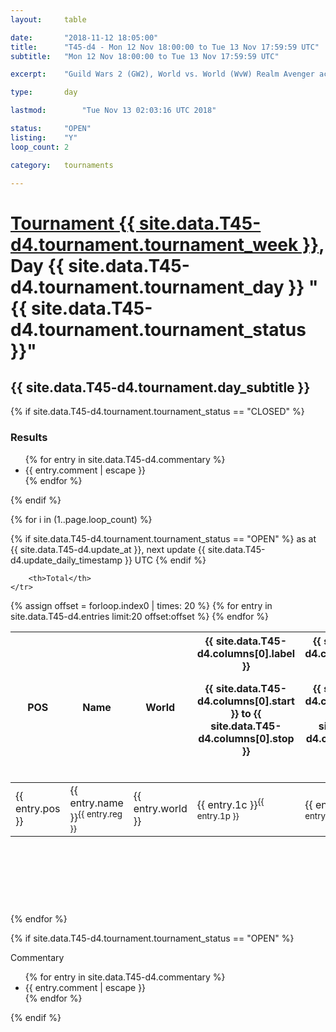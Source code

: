 ```yaml
---
layout: 	table

date: 		"2018-11-12 18:05:00"
title: 		"T45-d4 - Mon 12 Nov 18:00:00 to Tue 13 Nov 17:59:59 UTC"
subtitle: 	"Mon 12 Nov 18:00:00 to Tue 13 Nov 17:59:59 UTC"

excerpt:    "Guild Wars 2 (GW2), World vs. World (WvW) Realm Avenger achivement Tournament. \"Every Kill Counts\""

type:       day

lastmod: 		"Tue Nov 13 02:03:16 UTC 2018"

status:     "OPEN"
listing:    "Y"
loop_count: 2

category: 	tournaments

---
```

<div class="table_header">
    <h1><a href="{{ site.data.T45-d4.tournament.week_url }}">Tournament {{ site.data.T45-d4.tournament.tournament_week }}</a>, Day {{ site.data.T45-d4.tournament.tournament_day }} "{{ site.data.T45-d4.tournament.tournament_status }}"</h1>
    <h2>{{ site.data.T45-d4.tournament.day_subtitle }}</h2> 
</div>

{% if site.data.T45-d4.tournament.tournament_status == "CLOSED" %} 
<div class="commentary">
  <h3>Results</h3>
  <ul>
    {% for entry in site.data.T45-d4.commentary %}
    <li class="commentary_list">{{ entry.comment | escape }}</li>
    {% endfor %}
  </ul>
</div>
{% endif %}


{% for i in (1..page.loop_count) %}

{% if site.data.T45-d4.tournament.tournament_status == "OPEN" %} 
<span class="table_nextupdate">as at {{ site.data.T45-d4.update_at }}, next update {{ site.data.T45-d4.update_daily_timestamp }} UTC</span> 
{% endif %}

<table class="day_table">
  <colgroup>
    <col style="width:18px">
    <col style="width:55px">
    <col style="width:55px">
    <col style="width:12px">
    <col style="width:12px">
    <col style="width:12px">
    <col style="width:12px">
    <col style="width:12px">
    <col style="width:12px">
    <col style="width:12px">
    <col style="width:12px">
    <col style="width:12px">
    <col style="width:12px">
    <col style="width:12px">
    <col style="width:12px">
    <col style="width:12px">
    <col style="width:12px">
    <col style="width:12px">
    <col style="width:12px">
    <col style="width:12px">
    <col style="width:12px">
    <col style="width:12px">
    <col style="width:12px">
    <col style="width:12px">
    <col style="width:12px">
    <col style="width:12px">
    <col style="width:12px">
    <col style="width:18px">
  </colgroup>  
  <thead>
    <tr>
        <th>POS</th>
        <th class="AlignLeft">Name</th>
        <th class="AlignLeft">World</th>

<th><div class="label">{{ site.data.T45-d4.columns[0].label }}<p class="onhover">{{ site.data.T45-d4.columns[0].start }} to {{ site.data.T45-d4.columns[0].stop }}</p></div>​</th>
<th><div class="label">{{ site.data.T45-d4.columns[1].label }}<p class="onhover">{{ site.data.T45-d4.columns[1].start }} to {{ site.data.T45-d4.columns[1].stop }}</p></div>​</th>
<th><div class="label">{{ site.data.T45-d4.columns[2].label }}<p class="onhover">{{ site.data.T45-d4.columns[2].start }} to {{ site.data.T45-d4.columns[2].stop }}</p></div>​</th>
<th><div class="label">{{ site.data.T45-d4.columns[3].label }}<p class="onhover">{{ site.data.T45-d4.columns[3].start }} to {{ site.data.T45-d4.columns[3].stop }}</p></div>​</th>
<th><div class="label">{{ site.data.T45-d4.columns[4].label }}<p class="onhover">{{ site.data.T45-d4.columns[4].start }} to {{ site.data.T45-d4.columns[4].stop }}</p></div>​</th>
<th><div class="label">{{ site.data.T45-d4.columns[5].label }}<p class="onhover">{{ site.data.T45-d4.columns[5].start }} to {{ site.data.T45-d4.columns[5].stop }}</p></div>​</th>
<th><div class="label">{{ site.data.T45-d4.columns[6].label }}<p class="onhover">{{ site.data.T45-d4.columns[6].start }} to {{ site.data.T45-d4.columns[6].stop }}</p></div>​</th>
<th><div class="label">{{ site.data.T45-d4.columns[7].label }}<p class="onhover">{{ site.data.T45-d4.columns[7].start }} to {{ site.data.T45-d4.columns[7].stop }}</p></div>​</th>
<th><div class="label">{{ site.data.T45-d4.columns[8].label }}<p class="onhover">{{ site.data.T45-d4.columns[8].start }} to {{ site.data.T45-d4.columns[8].stop }}</p></div>​</th>
<th><div class="label">{{ site.data.T45-d4.columns[9].label }}<p class="onhover">{{ site.data.T45-d4.columns[9].start }} to {{ site.data.T45-d4.columns[9].stop }}</p></div>​</th>
<th><div class="label">{{ site.data.T45-d4.columns[10].label }}<p class="onhover">{{ site.data.T45-d4.columns[10].start }} to {{ site.data.T45-d4.columns[10].stop }}</p></div>​</th>

<th><div class="label">{{ site.data.T45-d4.columns[11].label }}<p class="onhover">{{ site.data.T45-d4.columns[11].start }} to {{ site.data.T45-d4.columns[11].stop }}</p></div>​</th>
<th><div class="label">{{ site.data.T45-d4.columns[12].label }}<p class="onhover">{{ site.data.T45-d4.columns[12].start }} to {{ site.data.T45-d4.columns[12].stop }}</p></div>​</th>
<th><div class="label">{{ site.data.T45-d4.columns[13].label }}<p class="onhover">{{ site.data.T45-d4.columns[13].start }} to {{ site.data.T45-d4.columns[13].stop }}</p></div>​</th>
<th><div class="label">{{ site.data.T45-d4.columns[14].label }}<p class="onhover">{{ site.data.T45-d4.columns[14].start }} to {{ site.data.T45-d4.columns[14].stop }}</p></div>​</th>
<th><div class="label">{{ site.data.T45-d4.columns[15].label }}<p class="onhover">{{ site.data.T45-d4.columns[15].start }} to {{ site.data.T45-d4.columns[15].stop }}</p></div>​</th>
<th><div class="label">{{ site.data.T45-d4.columns[16].label }}<p class="onhover">{{ site.data.T45-d4.columns[16].start }} to {{ site.data.T45-d4.columns[16].stop }}</p></div>​</th>
<th><div class="label">{{ site.data.T45-d4.columns[17].label }}<p class="onhover">{{ site.data.T45-d4.columns[17].start }} to {{ site.data.T45-d4.columns[17].stop }}</p></div>​</th>
<th><div class="label">{{ site.data.T45-d4.columns[18].label }}<p class="onhover">{{ site.data.T45-d4.columns[18].start }} to {{ site.data.T45-d4.columns[18].stop }}</p></div>​</th>
<th><div class="label">{{ site.data.T45-d4.columns[19].label }}<p class="onhover">{{ site.data.T45-d4.columns[19].start }} to {{ site.data.T45-d4.columns[19].stop }}</p></div>​</th>
<th><div class="label">{{ site.data.T45-d4.columns[20].label }}<p class="onhover">{{ site.data.T45-d4.columns[20].start }} to {{ site.data.T45-d4.columns[20].stop }}</p></div>​</th>

<th><div class="label">{{ site.data.T45-d4.columns[21].label }}<p class="onhover">{{ site.data.T45-d4.columns[21].start }} to {{ site.data.T45-d4.columns[21].stop }}</p></div>​</th>
<th><div class="label">{{ site.data.T45-d4.columns[22].label }}<p class="onhover">{{ site.data.T45-d4.columns[22].start }} to {{ site.data.T45-d4.columns[22].stop }}</p></div>​</th>
<th><div class="label">{{ site.data.T45-d4.columns[23].label }}<p class="onhover">{{ site.data.T45-d4.columns[23].start }} to {{ site.data.T45-d4.columns[23].stop }}</p></div>​</th>

        <th>Total</th>
    </tr>
  </thead>
  {% assign offset = forloop.index0 | times: 20 %}
<tbody>
{% for entry in site.data.T45-d4.entries limit:20 offset:offset %}
  <tr>
    <td class="pl{{ entry.pos }}">{{ entry.pos }}</td>
    <td class="AlignLeft">{{ entry.name }}<sup>{{ entry.reg }}</sup></td>
    <td class="AlignLeft">{{ entry.world }}</td>
    <td class="pl{{ entry.1p }}">{{ entry.1c }}<sup>{{ entry.1p }}</sup></td>
    <td class="pl{{ entry.2p }}">{{ entry.2c }}<sup>{{ entry.2p }}</sup></td>
    <td class="pl{{ entry.3p }}">{{ entry.3c }}<sup>{{ entry.3p }}</sup></td>
    <td class="pl{{ entry.4p }}">{{ entry.4c }}<sup>{{ entry.4p }}</sup></td>
    <td class="pl{{ entry.5p }}">{{ entry.5c }}<sup>{{ entry.5p }}</sup></td>
    <td class="pl{{ entry.6p }}">{{ entry.6c }}<sup>{{ entry.6p }}</sup></td>
    <td class="pl{{ entry.7p }}">{{ entry.7c }}<sup>{{ entry.7p }}</sup></td>
    <td class="pl{{ entry.8p }}">{{ entry.8c }}<sup>{{ entry.8p }}</sup></td>
    <td class="pl{{ entry.9p }}">{{ entry.9c }}<sup>{{ entry.9p }}</sup></td>
    <td class="pl{{ entry.10p }}">{{ entry.10c }}<sup>{{ entry.10p }}</sup></td>
    <td class="pl{{ entry.11p }}">{{ entry.11c }}<sup>{{ entry.11p }}</sup></td>
    <td class="pl{{ entry.12p }}">{{ entry.12c }}<sup>{{ entry.12p }}</sup></td>
    <td class="pl{{ entry.13p }}">{{ entry.13c }}<sup>{{ entry.13p }}</sup></td>
    <td class="pl{{ entry.14p }}">{{ entry.14c }}<sup>{{ entry.14p }}</sup></td>
    <td class="pl{{ entry.15p }}">{{ entry.15c }}<sup>{{ entry.15p }}</sup></td>
    <td class="pl{{ entry.16p }}">{{ entry.16c }}<sup>{{ entry.16p }}</sup></td>
    <td class="pl{{ entry.17p }}">{{ entry.17c }}<sup>{{ entry.17p }}</sup></td>
    <td class="pl{{ entry.18p }}">{{ entry.18c }}<sup>{{ entry.18p }}</sup></td>
    <td class="pl{{ entry.19p }}">{{ entry.19c }}<sup>{{ entry.19p }}</sup></td>
    <td class="pl{{ entry.20p }}">{{ entry.20c }}<sup>{{ entry.20p }}</sup></td>
    <td class="pl{{ entry.21p }}">{{ entry.21c }}<sup>{{ entry.21p }}</sup></td>
    <td class="pl{{ entry.22p }}">{{ entry.22c }}<sup>{{ entry.22p }}</sup></td>
    <td class="pl{{ entry.23p }}">{{ entry.23c }}<sup>{{ entry.23p }}</sup></td>
    <td class="pl{{ entry.24p }}">{{ entry.24c }}<sup>{{ entry.24p }}</sup></td>
    <td>{{ entry.total }}</td>
  </tr>
{% endfor %}  
</tbody>
</table>
<div class="leaderboard">
  <script async src="//pagead2.googlesyndication.com/pagead/js/adsbygoogle.js"></script>
  <!-- 728x90 -->
  <ins class="adsbygoogle"
       style="display:inline-block;width:728px;height:90px"
       data-ad-client="ca-pub-3274917281288240"
       data-ad-slot="3870538733"></ins>
  <script>
  (adsbygoogle = window.adsbygoogle || []).push({});
  </script>    
</div>
<br />
{% endfor %}

{% if site.data.T45-d4.tournament.tournament_status == "OPEN" %} 
<div class="commentary">
  <span class="commentary_title">Commentary</span>
  <ul>
    {% for entry in site.data.T45-d4.commentary %}
    <li class="commentary_list">{{ entry.comment | escape }}</li>
    {% endfor %}
  </ul>
</div>
{% endif %}


